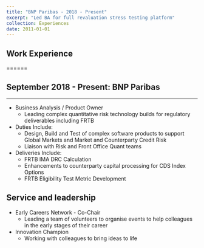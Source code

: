 ```yaml
---
title: "BNP Paribas - 2018 - Present"
excerpt: "Led BA for full revaluation stress testing platform"
collection: Experiences
date: 2011-01-01
---
```


Work Experience
------
======
## September 2018 - Present: BNP Paribas
---
  * Business Analysis / Product Owner
    - Leading complex quantitative risk technology builds for regulatory deliverables including FRTB
  * Duties Include:
    - Design, Build and Test of complex software products to support Global Markets and Market and Counterparty Credit Risk
    - Liaison with Risk and Front Office Quant teams
  * Deliveries Include:
    - FRTB IMA DRC Calculation
    - Enhancements to counterparty capital processing for CDS Index Options
    - FRTB Eligibility Test Metric Development

Service and leadership
---------
* Early Careers Network - Co-Chair
    - Leading a team of volunteers to organise events to help colleagues in the early stages of their career
* Innovation Champion
    - Working with colleagues to bring ideas to life
